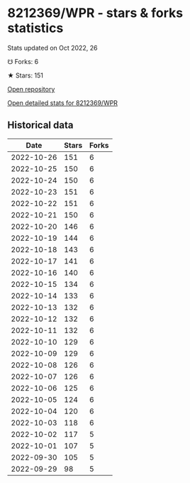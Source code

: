 # 8212369/WPR - stars & forks statistics

Stats updated on Oct 2022, 26

☋ Forks: 6

★ Stars: 151

[Open repository](https://github.com/8212369/WPR)

[Open detailed stats for 8212369/WPR](https://reviewgithub.com/rep/8212369/WPR)

## Historical data
| Date | Stars | Forks |
|------|-------|-------|
| 2022-10-26 | 151 | 6 | 
| 2022-10-25 | 150 | 6 | 
| 2022-10-24 | 150 | 6 | 
| 2022-10-23 | 151 | 6 | 
| 2022-10-22 | 151 | 6 | 
| 2022-10-21 | 150 | 6 | 
| 2022-10-20 | 146 | 6 | 
| 2022-10-19 | 144 | 6 | 
| 2022-10-18 | 143 | 6 | 
| 2022-10-17 | 141 | 6 | 
| 2022-10-16 | 140 | 6 | 
| 2022-10-15 | 134 | 6 | 
| 2022-10-14 | 133 | 6 | 
| 2022-10-13 | 132 | 6 | 
| 2022-10-12 | 132 | 6 | 
| 2022-10-11 | 132 | 6 | 
| 2022-10-10 | 129 | 6 | 
| 2022-10-09 | 129 | 6 | 
| 2022-10-08 | 126 | 6 | 
| 2022-10-07 | 126 | 6 | 
| 2022-10-06 | 125 | 6 | 
| 2022-10-05 | 124 | 6 | 
| 2022-10-04 | 120 | 6 | 
| 2022-10-03 | 118 | 6 | 
| 2022-10-02 | 117 | 5 | 
| 2022-10-01 | 107 | 5 | 
| 2022-09-30 | 105 | 5 | 
| 2022-09-29 | 98 | 5 | 

